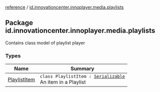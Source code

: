 [reference](../index.md) / [id.innovationcenter.innoplayer.media.playlists](./index.md)

## Package id.innovationcenter.innoplayer.media.playlists

Contains class model of playlist player

### Types

| Name | Summary |
|---|---|
| [PlaylistItem](-playlist-item/index.md) | `class PlaylistItem : `[`Serializable`](https://developer.android.com/reference/java/io/Serializable.html)<br>An item in a Playlist |
